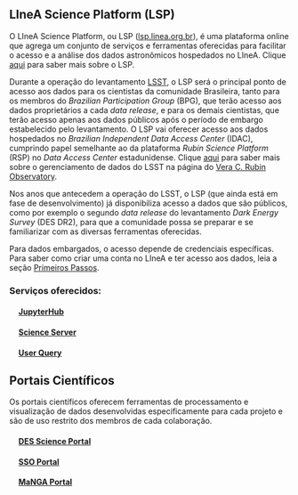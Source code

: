 
## LIneA Science Platform (LSP)

O LIneA Science Platform, ou LSP ([lsp.linea.org.br](https://lsp.linea.org.br/)), é uma plataforma online que agrega um conjunto de serviços e ferramentas oferecidas para facilitar o acesso e a análise dos dados astronômicos hospedados no LIneA. Clique [aqui](https://lsp.linea.org.br/about) para saber mais sobre o LSP. 


Durante a operação do levantamento [LSST](http://lsst.org), o LSP será o principal ponto de acesso aos dados para os cientistas da comunidade Brasileira, tanto para os membros do _Brazilian Participation Group_ (BPG), que terão acesso aos dados proprietários a cada _data release_, e para os demais cientistas, que terão acesso apenas aos dados públicos após o período de embargo estabelecido pelo levantamento. O LSP vai oferecer acesso aos dados hospedados no _Brazilian Independent Data Access Center_ (IDAC), cumprindo papel semelhante ao da plataforma _Rubin Science Platform_ (RSP) no _Data Access Center_ estadunidense. Clique [aqui](https://www.lsst.org/about/dm) para saber mais sobre o gerenciamento de dados do LSST na página do [Vera C. Rubin Observatory](https://www.lsst.org). 

Nos anos que antecedem a operação do LSST, o LSP (que ainda está em fase de desenvolvimento) já disponibiliza acesso a dados que são públicos, como por exemplo o segundo _data release_ do levantamento *_Dark Energy Survey_* (DES DR2), para que a comunidade possa se preparar e se familiarizar com as diversas ferramentas oferecidas. 

Para dados embargados, o acesso depende de credenciais específicas. Para saber como criar uma conta no LIneA e ter acesso aos dados, leia a seção [Primeiros Passos](https://docs.linea.org.br/primeiros_passos.html). 

### Serviços oferecidos: 

#### &nbsp;&nbsp;&nbsp;&nbsp; [JupyterHub](jupyter.md)
#### &nbsp;&nbsp;&nbsp;&nbsp; [Science Server](sci_server.md)
#### &nbsp;&nbsp;&nbsp;&nbsp; [User Query](user_query.md)

## Portais Científicos

Os portais científicos oferecem ferramentas de processamento e visualização de dados desenvolvidas especificamente para cada projeto e são de uso restrito dos membros de cada colaboração. 

#### &nbsp;&nbsp;&nbsp;&nbsp; [DES Science Portal](des.md)
#### &nbsp;&nbsp;&nbsp;&nbsp; [SSO Portal](sso.md)
#### &nbsp;&nbsp;&nbsp;&nbsp; [MaNGA Portal](manga.md)




